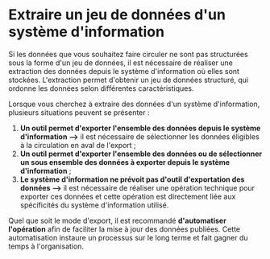 # Extraire un jeu de données d'un système d'information

Si les données que vous souhaitez faire circuler ne sont pas structurées sous la forme d'un jeu de données, il est nécessaire de réaliser une extraction des données depuis le système d'information où elles sont stockées. L'extraction permet d'obtenir un jeu de données structuré, qui ordonne les données selon différentes caractéristiques.

Lorsque vous cherchez à extraire des données d'un système d'information, plusieurs situations peuvent se présenter :&#x20;

1. **Un outil permet d'exporter l'ensemble des données depuis le système d'information -->** il est nécessaire de sélectionner les données éligibles à la circulation en aval de l'export ;
2. **Un outil permet d'exporter l'ensemble des données ou de sélectionner un sous ensemble des données à exporter depuis le système d'information** ;
3. **Le système d'information ne prévoit pas d'outil d'exportation des données -->** il est nécessaire de réaliser une opération technique pour exporter ces données et cette opération est directement liée aux spécificités du système d'information utilisé.

Quel que soit le mode d'export, il est recommandé **d'automatiser l'opération** afin de faciliter la mise à jour des données publiées. Cette automatisation instaure un processus sur le long terme et fait gagner du temps à l'organisation.&#x20;
